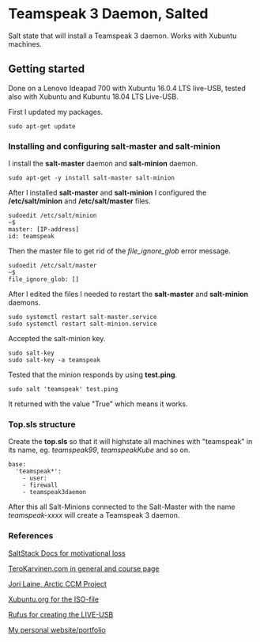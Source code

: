 # 

# Teamspeak 3 Daemon, Salted
Salt state that will install a Teamspeak 3 daemon. Works with Xubuntu machines. 

## Getting started
Done on a Lenovo Ideapad 700 with Xubuntu 16.0.4 LTS live-USB, tested also with Xubuntu and Kubuntu 18.04 LTS Live-USB.

First I updated my packages.
  
    sudo apt-get update

### Installing and configuring salt-master and salt-minion

I install the **salt-master** daemon and **salt-minion** daemon.

    sudo apt-get -y install salt-master salt-minion

After I installed **salt-master** and **salt-minion** I configured the **/etc/salt/minion** and **/etc/salt/master** files.

    sudoedit /etc/salt/minion
    ~$
    master: [IP-address]
    id: teamspeak

Then the master file to get rid of the *file_ignore_glob* error message.

    sudoedit /etc/salt/master
    ~$
    file_ignore_glob: []

After I edited the files I needed to restart the **salt-master** and **salt-minion** daemons.

    sudo systemctl restart salt-master.service
    sudo systemctl restart salt-minion.service

Accepted the salt-minion key.

    sudo salt-key
    sudo salt-key -a teamspeak

Tested that the minion responds by using **test.ping**.

    sudo salt 'teamspeak' test.ping
  
It returned with the value "True" which means it works.

### Top.sls structure

Create the **top.sls** so that it will highstate all machines with "teamspeak" in its name, eg. *teamspeak99*, *teamspeakKube* and so on.

    base:
      'teamspeak*':
        - user:
        - firewall
        - teamspeak3daemon

After this all Salt-Minions connected to the Salt-Master with the name *teamspeak-xxxx* will create a Teamspeak 3 daemon.

### References

[SaltStack Docs for motivational loss](https://docs.saltstack.com/en/latest/)

[TeroKarvinen.com in general and course page](http://terokarvinen.com/2018/aikataulu-%E2%80%93-palvelinten-hallinta-ict4tn022-4-ti-5-ke-5-loppukevat-2018-5p)

[Jori Laine, Arctic CCM Project](https://github.com/joonaleppalahti/CCM/tree/master/salt/srv/salt)

[Xubuntu.org for the ISO-file](https://xubuntu.org/release/18-04/)

[Rufus for creating the LIVE-USB](https://rufus.akeo.ie/)

[My personal website/portfolio](https://ksyrjanen.me)
